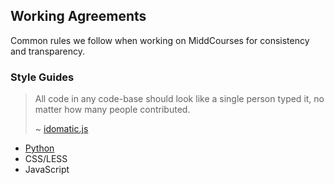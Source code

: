 ## Working Agreements

Common rules we follow when working on MiddCourses for consistency and transparency.

### Style Guides

> All code in any code-base should look like a single person typed it, no matter
> how many people contributed.
>
> ~ [idomatic.js](https://github.com/rwaldron/idiomatic.js/)

* [Python](https://github.com/middcourses/docs/blob/master/working-agreements/python-style-guide.md)
* CSS/LESS
* JavaScript
